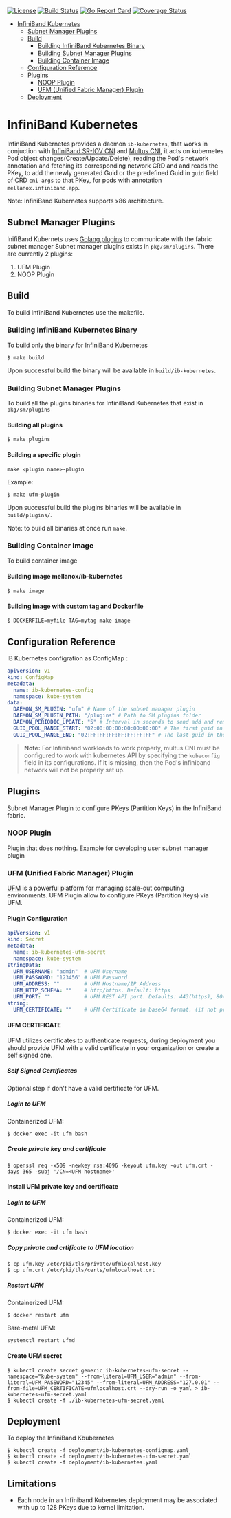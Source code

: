 [![License](https://img.shields.io/badge/License-Apache%202.0-blue.svg)](http://www.apache.org/licenses/LICENSE-2.0)
[![Build Status](https://travis-ci.com/Mellanox/ib-kubernetes.svg?branch=master)](https://travis-ci.com/Mellanox/ib-kubernetes)
[![Go Report Card](https://goreportcard.com/badge/github.com/Mellanox/ib-kubernetes)](https://travis-ci.com/Mellanox/ib-kubernetes)
[![Coverage Status](https://coveralls.io/repos/github/Mellanox/ib-kubernetes/badge.svg)](https://coveralls.io/github/Mellanox/ib-kubernetes)

   * [InfiniBand Kubernetes](#infiniband-kubernetes)
      * [Subnet Manager Plugins](#subnet-manager-plugins)
      * [Build](#build)
         * [Building InfiniBand Kubernetes Binary](#building-infiniband-kubernetes-binary)
         * [Building Subnet Manager Plugins](#building-subnet-manager-plugins)
         * [Building Container Image](#building-container-image)
      * [Configuration Reference](#configuration-reference)
      * [Plugins](#plugins)
         * [NOOP Plugin](#noop-plugin)
         * [UFM (Unified Fabric Manager) Plugin](#ufm-plugin)
      * [Deployment](#deployment)

# InfiniBand Kubernetes

InfiniBand Kubernetes provides a daemon `ib-kubernetes`, that works in conjuction with [InfiniBand SR-IOV CNI](https://github.com/k8snetworkplumbingwg/ib-sriov-cni) and [Multus CNI](https://github.com/k8snetworkplumbingwg/multus-cni), it acts on kubernetes Pod object changes(Create/Update/Delete), reading the Pod's network annotation and fetching its corresponding network CRD and and reads the PKey, to add the newly generated Guid or the predefined Guid in `guid` field of CRD `cni-args` to that PKey, for pods with annotation `mellanox.infiniband.app`.

Note: InfiniBand Kubernetes supports x86 architecture.
## Subnet Manager Plugins

InifiBand Kubernets uses [Golang plugins](https://golang.org/pkg/plugin/) to communicate with the fabric subnet manager 
Subnet manager plugins exists in `pkg/sm/plugins`. There are currently 2 plugins:

1. UFM Plugin
2. NOOP Plugin

## Build

To build InfiniBand Kubernetes use the makefile.

### Building InfiniBand Kubernetes Binary

To build only the binary for InfiniBand Kubernetes

```shell script
$ make build
```
Upon successful build the binary will be available in `build/ib-kubernetes`.

### Building Subnet Manager Plugins

To build all the plugins binaries for InfiniBand Kubernetes that exist in `pkg/sm/plugins`

#### Building all plugins
```
$ make plugins
```

#### Building a specific plugin
```
make <plugin name>-plugin
```
Example:
```
$ make ufm-plugin
```
Upon successful build the plugins binaries will be available in `build/plugins/`.

Note: to build all binaries at once run `make`.

### Building Container Image

To build container image

#### Building image mellanox/ib-kubernetes
```
$ make image
```

#### Building image with custom tag and Dockerfile
```
$ DOCKERFILE=myfile TAG=mytag make image
```

## Configuration Reference

IB Kubernetes configration as ConfigMap :
```yaml
apiVersion: v1
kind: ConfigMap
metadata:
  name: ib-kubernetes-config
  namespace: kube-system
data:
  DAEMON_SM_PLUGIN: "ufm" # Name of the subnet manager plugin
  DAEMON_SM_PLUGIN_PATH: "/plugins" # Path to SM plugins folder
  DAEMON_PERIODIC_UPDATE: "5" # Interval in seconds to send add and remove request to subnet manager
  GUID_POOL_RANGE_START: "02:00:00:00:00:00:00:00" # The first guid in the pool
  GUID_POOL_RANGE_END: "02:FF:FF:FF:FF:FF:FF:FF" # The last guid in the pool
```

> __Note:__ For Infiniband workloads to work properly, multus CNI must be configured to work with kubernetes API
> by specifying the `kubeconfig` field in its configurations. If it is missing, then the Pod's infiniband network
> will not be properly set up.

## Plugins

Subnet Manager Plugin to configure PKeys (Partition Keys) in the InfiniBand fabric.

### NOOP Plugin

Plugin that does nothing. Example for developing user subnet manager plugin

### UFM (Unified Fabric Manager) Plugin

[UFM](https://www.mellanox.com/products/management-software/ufm) is a powerful platform for managing scale-out computing environments.
UFM Plugin allow to configure PKeys (Partition Keys) via UFM.

#### Plugin Configuration

```yaml
apiVersion: v1
kind: Secret
metadata:
  name: ib-kubernetes-ufm-secret
  namespace: kube-system
stringData:
  UFM_USERNAME: "admin"  # UFM Username
  UFM_PASSWORD: "123456" # UFM Password
  UFM_ADDRESS: ""        # UFM Hostname/IP Address 
  UFM_HTTP_SCHEMA: ""    # http/https. Default: https
  UFM_PORT: ""           # UFM REST API port. Defaults: 443(https), 80(http)
string:
  UFM_CERTIFICATE: ""    # UFM Certificate in base64 format. (if not provided client will not verify server's certificate chain and host name)
```

#### UFM CERTIFICATE

UFM utilizes certificates to authenticate requests, during deployment you should provide UFM with a valid certificate 
in your organization or create a self signed one.

##### Self Signed Certificates

Optional step if don't have a valid certificate for UFM.

##### Login to UFM

Containerized UFM:
``` 
$ docker exec -it ufm bash
```

##### Create private key and certificate
```
$ openssl req -x509 -newkey rsa:4096 -keyout ufm.key -out ufm.crt -days 365 -subj '/CN=<UFM hostname>'
```

#### Install UFM private key and certificate

##### Login to UFM

Containerized UFM:
``` 
$ docker exec -it ufm bash
```

##### Copy private and crtificate to UFM location
```
$ cp ufm.key /etc/pki/tls/private/ufmlocalhost.key
$ cp ufm.crt /etc/pki/tls/certs/ufmlocalhost.crt

```

#####  Restart UFM 

Containerized UFM:
```
$ docker restart ufm
```

Bare-metal UFM:
```
systemctl restart ufmd
```

#### Create UFM secret
```
$ kubectl create secret generic ib-kubernetes-ufm-secret --namespace="kube-system" --from-literal=UFM_USER="admin" --from-literal=UFM_PASSWORD="12345" --from-literal=UFM_ADDRESS="127.0.01" --from-file=UFM_CERTIFICATE=ufmlocalhost.crt --dry-run -o yaml > ib-kubernetes-ufm-secret.yaml
$ kubectl create -f ./ib-kubernetes-ufm-secret.yaml 
```

## Deployment

To deploy the InfiniBand Kbubernetes
```
$ kubectl create -f deployment/ib-kubernetes-configmap.yaml
$ kubectl create -f deployment/ib-kubernetes-ufm-secret.yaml
$ kubectl create -f deployment/ib-kubernetes.yaml
```

## Limitations

- Each node in an Infiniband Kubernetes deployment may be associated with up to 128 PKeys due to kernel limitation.
